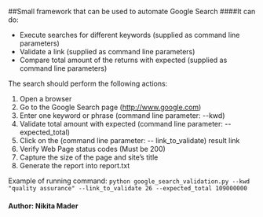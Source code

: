##Small framework that can be used to automate Google Search
####It can do: 
- Execute searches for different keywords (supplied as command line parameters)
- Validate a link (supplied as command line parameters) 
- Compare total amount of the returns with expected (supplied as command line parameters)

The search should perform the following actions:
1. Open a browser
2. Go to the Google Search page (http://www.google.com)
3. Enter one keyword or phrase (command line parameter: --kwd)
4. Validate total amount with expected (command line parameter: --expected_total)
5. Click on the (command line parameter: -- link_to_validate) result link
6. Verify Web Page status codes (Must be 200)
7. Capture the size of the page and site’s title
8. Generate the report into report.txt

Example of running command:
`python google_search_validation.py --kwd "quality assurance" --link_to_validate 26 --expected_total 109000000`


#### Author: Nikita Mader
